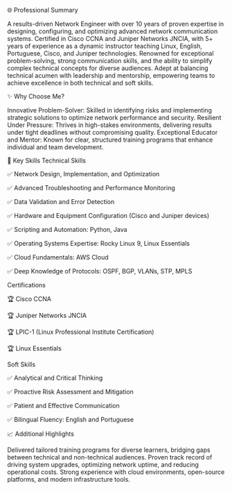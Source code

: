 🌐 Professional Summary

A results-driven Network Engineer with over 10 years of proven expertise in designing, configuring, and optimizing advanced network communication systems. Certified in Cisco CCNA and Juniper Networks JNCIA, with 5+ years of experience as a dynamic instructor teaching Linux, English, Portuguese, Cisco, and Juniper technologies. Renowned for exceptional problem-solving, strong communication skills, and the ability to simplify complex technical concepts for diverse audiences. Adept at balancing technical acumen with leadership and mentorship, empowering teams to achieve excellence in both technical and soft skills.

✨ Why Choose Me?

Innovative Problem-Solver: Skilled in identifying risks and implementing strategic solutions to optimize network performance and security.
Resilient Under Pressure: Thrives in high-stakes environments, delivering results under tight deadlines without compromising quality.
Exceptional Educator and Mentor: Known for clear, structured training programs that enhance individual and team development.

💼 Key Skills
Technical Skills

✅ Network Design, Implementation, and Optimization

✅ Advanced Troubleshooting and Performance Monitoring

✅ Data Validation and Error Detection

✅ Hardware and Equipment Configuration (Cisco and Juniper devices)

✅ Scripting and Automation: Python, Java

✅ Operating Systems Expertise: Rocky Linux 9, Linux Essentials

✅ Cloud Fundamentals: AWS Cloud

✅ Deep Knowledge of Protocols: OSPF, BGP, VLANs, STP, MPLS

Certifications

🏆 Cisco CCNA

🏆 Juniper Networks JNCIA

🏆 LPIC-1 (Linux Professional Institute Certification)

🏆 Linux Essentials

Soft Skills

✅ Analytical and Critical Thinking

✅ Proactive Risk Assessment and Mitigation

✅ Patient and Effective Communication

✅ Bilingual Fluency: English and Portuguese

📈 Additional Highlights

Delivered tailored training programs for diverse learners, bridging gaps between technical and non-technical audiences.
Proven track record of driving system upgrades, optimizing network uptime, and reducing operational costs.
Strong experience with cloud environments, open-source platforms, and modern infrastructure tools.
